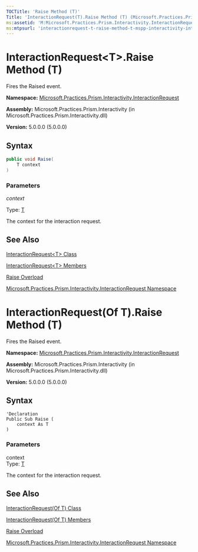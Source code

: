 ```yaml
---
TOCTitle: 'Raise Method (T)'
Title: 'InteractionRequest(T).Raise Method (T) (Microsoft.Practices.Prism.Interactivity.InteractionRequest)'
ms:assetid: 'M:Microsoft.Practices.Prism.Interactivity.InteractionRequest.InteractionRequest\`1.Raise(\`0)'
ms:mtpsurl: 'interactionrequest-t-raise-method-t-mspp-interactivity-interactionrequest.md'
---
```


# InteractionRequest&lt;T&gt;.Raise Method (T)

Fires the Raised event.

**Namespace:** [Microsoft.Practices.Prism.Interactivity.InteractionRequest](mspp-interactivity-interactionrequest-namespace)

**Assembly:** Microsoft.Practices.Prism.Interactivity (in Microsoft.Practices.Prism.Interactivity.dll)

**Version:** 5.0.0.0 (5.0.0.0)

## Syntax

```C#
public void Raise(
	T context
)
```
### Parameters

*context*  

  Type: [T](interactionrequest-t-class-mspp-interactivity-interactionrequest)

  The context for the interaction request.

## See Also

[InteractionRequest&lt;T&gt; Class](interactionrequest-t-class-mspp-interactivity-interactionrequest)

[InteractionRequest&lt;T&gt; Members](interactionrequest-t-members-mspp-interactivity-interactionrequest)

[Raise Overload](interactionrequest-t-raise-method-mspp-interactivity-interactionrequest)

[Microsoft.Practices.Prism.Interactivity.InteractionRequest Namespace](mspp-interactivity-interactionrequest-namespace)

# InteractionRequest(Of T).Raise Method (T)

Fires the Raised event.

**Namespace:** [Microsoft.Practices.Prism.Interactivity.InteractionRequest](mspp-interactivity-interactionrequest-namespace)

**Assembly:** Microsoft.Practices.Prism.Interactivity (in Microsoft.Practices.Prism.Interactivity.dll)

**Version:** 5.0.0.0 (5.0.0.0)

## Syntax

```VB
'Declaration
Public Sub Raise ( 
	context As T
)
```
### Parameters

context  
Type: [T](interactionrequest-t-class-mspp-interactivity-interactionrequest)

The context for the interaction request.

## See Also
[InteractionRequest(Of T) Class](interactionrequest-t-class-mspp-interactivity-interactionrequest)

[InteractionRequest(Of T) Members](interactionrequest-t-members-mspp-interactivity-interactionrequest)

[Raise Overload](interactionrequest-t-raise-method-mspp-interactivity-interactionrequest)

[Microsoft.Practices.Prism.Interactivity.InteractionRequest Namespace](mspp-interactivity-interactionrequest-namespace)
